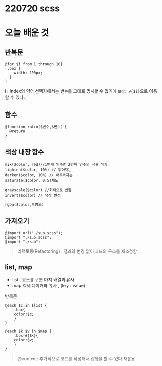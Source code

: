 # 220720 scss

# 오늘 배운 것

## 반복문
```
@for $i from 1 through 10{
 .box {
	width: 100px;
  }
}
```
i : index의 약어
선택자에서는 변수를 그대로 명시할 수 없기에 `보간: #{$i}`으로 이용할 수 있다. 

## 함수 
```
@function ratio($변수,$변수) {
  @return 
}
```

## 색상 내장 함수
```
mix($color, red)//1번째 인수랑 2번째 인수의 색을 섞기
lighten($color, 10%) // 밝아지는
darken($color, 10%) // 어두워지는 
saturate($color, 0.5)채도

grayscale($color) //회색으로 변함
invert($color) // 색상 반전

rgba($color,투명도)
```

## 가져오기 
```
@import url("./sub.scss");
@import "./sub.scss";
@import "./sub";
```
>리팩토링(Refactoring) : 결과의 변경 없이 코드의 구조를 재조정함

## list, map

- list , 요소를 구분 마치 배열과 유사 
- map 객체 데이커와 유사 , (key : value) 

반복문 
```
@each $c in $list {
	.box{
	color:$c;
	}
}

@each $k $v in $map {
	.box-#{$k}{
	color:$v;
	}
}
```

> @content:  추가적으로 코드를 작성해서 삽입을 할 수 있다.재활용
